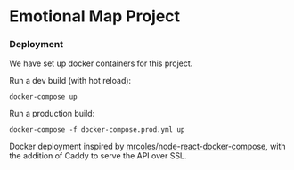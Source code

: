 # Emotional Map Project



### Deployment

We have set up docker containers for this project.

Run a dev build (with hot reload):
```
docker-compose up
```

Run a production build:
```
docker-compose -f docker-compose.prod.yml up
```

Docker deployment inspired by [mrcoles/node-react-docker-compose](https://github.com/mrcoles/node-react-docker-compose), with the addition of Caddy to serve the API over SSL.